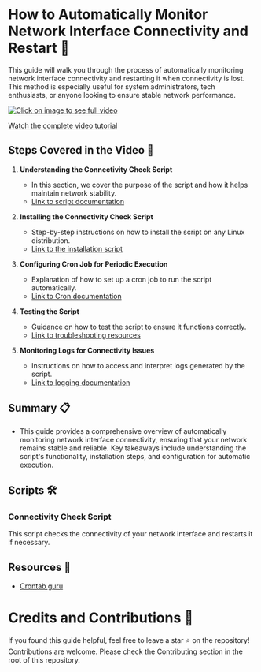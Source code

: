 # How to Automatically Monitor Network Interface Connectivity and Restart 📝

This guide will walk you through the process of automatically monitoring network interface connectivity and restarting it when connectivity is lost. This method is especially useful for system administrators, tech enthusiasts, or anyone looking to ensure stable network performance.

[![Click on image to see full video](https://img.youtube.com/vi/YOUTUBE_VIDEO_ID_HERE/0.jpg "Watch the complete video tutorial")](https://www.youtube.com/watch?v=YOUTUBE_VIDEO_ID_HERE)

[Watch the complete video tutorial](https://www.youtube.com/watch?v=YOUTUBE_VIDEO_ID_HERE)

## Steps Covered in the Video 🎥 

1. **Understanding the Connectivity Check Script**
    - In this section, we cover the purpose of the script and how it helps maintain network stability.
    - [Link to script documentation](#)

2. **Installing the Connectivity Check Script**
    - Step-by-step instructions on how to install the script on any Linux distribution.
    - [Link to the installation script](./install_connectivity_check.sh)

3. **Configuring Cron Job for Periodic Execution**
    - Explanation of how to set up a cron job to run the script automatically.
    - [Link to Cron documentation](https://help.ubuntu.com/community/CronHowto)

4. **Testing the Script**
    - Guidance on how to test the script to ensure it functions correctly.
    - [Link to troubleshooting resources](#)

5. **Monitoring Logs for Connectivity Issues**
    - Instructions on how to access and interpret logs generated by the script.
    - [Link to logging documentation](#)

## Summary 📋
- This guide provides a comprehensive overview of automatically monitoring network interface connectivity, ensuring that your network remains stable and reliable. Key takeaways include understanding the script's functionality, installation steps, and configuration for automatic execution.

## Scripts 🛠️

### Connectivity Check Script
This script checks the connectivity of your network interface and restarts it if necessary.

## Resources 📂
- [Crontab guru](https://crontab.guru/)

# Credits and Contributions 🤝
If you found this guide helpful, feel free to leave a star ⭐ on the repository! Contributions are welcome. Please check the Contributing section in the root of this repository.
